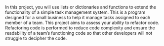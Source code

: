 In this project, you will use lists or dictionaries and functions to extend the
functionality of a simple task management system. This is a program designed for
a small business to help it manage tasks assigned to each member of a team.
This project aims to assess your ability to refactor code. Refactoring code is
performed to reduce code complexity and ensure the readability of a team’s
functioning code so that other developers will not struggle to decipher the code.
